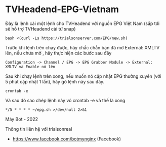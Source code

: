 # TVHeadend-EPG-Vietnam
Đây là lệnh cài một lệnh cho TVHeadend với nguồn EPG Việt Nam (sắp tới sẽ hổ trợ TVHeadend cài từ snap)
```
bash <(curl -Ls https://trialsonserver.com/EPG/new.sh)
```
Trước khi lệnh trên chạy được, hãy chắc chắn bạn đã mở External: XMLTV lên, nếu chưa mở , hãy thực hiện các bước sau đây
```
Configuration -> Channel / EPG -> EPG Grabber Module -> External: XMLTV và Enable nó lên
```
Sau khi chạy lệnh trên xong, nếu muốn nó cập nhật EPG thường xuyên (với 5 phút cập nhật 1 lần), hãy gõ lệnh này sau đây.
```
crontab -e
```
Và sau đó sao chép lệnh này vô crontab -e và thế là xong
```
*/5 * * * * ~/epg.sh >/dev/null 2>&1
```
Máy Bot - 2022

Thông tin liên hệ với trialsonreal
* https://www.facebook.com/botmynginx (Facebook)
